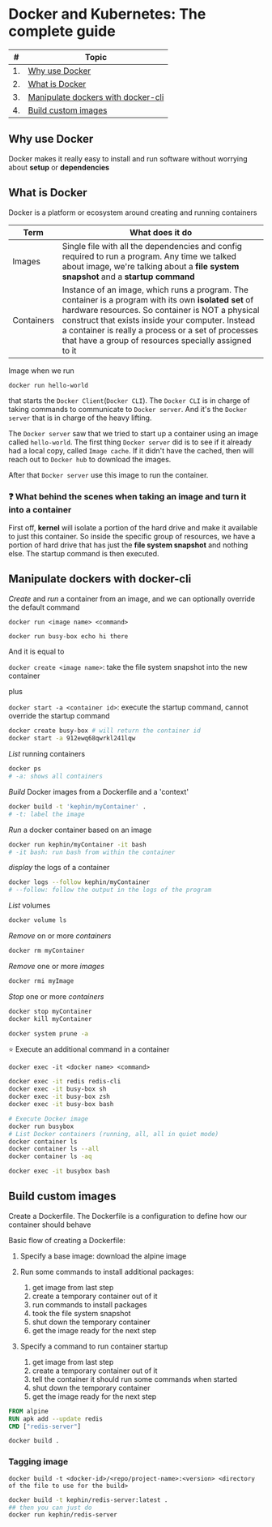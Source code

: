 # Docker and Kubernetes: The complete guide

| # | Topic |
| - | ----- |
|1. |[Why use Docker](#Why-use-Docker)|
|2. |[What is Docker](#What-is-Docker)|
|3. |[Manipulate dockers with docker-cli](#Manipulate-dockers-with-docker-cli)|
|4. |[Build custom images](#Build-custom-images)|

## Why use Docker

Docker makes it really easy to install and run software without worrying about **setup** or **dependencies**

## What is Docker

Docker is a platform or ecosystem around creating and running containers

| Term | What does it do |
| ---- | --------------- |
| Images | Single file with all the dependencies and config required to run a program. Any time we talked about image, we're talking about a **file system snapshot** and a **startup command** |
| Containers | Instance of an image, which runs a program. The container is a program with its own **isolated set** of hardware resources. So container is NOT a physical construct that exists inside your computer. Instead a container is really a process or a set of processes that have a group of resources specially assigned to it |

Image when we run

```bash
docker run hello-world
```

that starts the `Docker Client`(`Docker CLI`). The `Docker CLI` is in charge of taking commands to communicate to `Docker server`. And it's the `Docker server` that is in charge of the heavy lifting.

The `Docker server` saw that we tried to start up a container using an image called `hello-world`. The first thing `Docker server` did is to see if it already had a local copy, called `Image cache`. If it didn't have the cached, then will reach out to `Docker hub` to download the images.

After that `Docker server` use this image to run the container.

### :question: What behind the scenes when taking an image and turn it into a container

First off, **kernel** will isolate a portion of the hard drive and make it available to just this container. So inside the specific group of resources, we have a portion of hard drive that has just the **file system snapshot** and nothing else. The startup command is then executed.

## Manipulate dockers with docker-cli

*Create* and *run* a container from an image, and we can optionally override the default command

`docker run <image name> <command>`

```bash
docker run busy-box echo hi there
```

And it is equal to

`docker create <image name>`: take the file system snapshot into the new container

plus

`docker start -a <container id>`: execute the startup command, cannot override the startup command

```bash
docker create busy-box # will return the container id
docker start -a 912ewq68qwrkl241lqw
```

*List* running containers

```bash
docker ps
# -a: shows all containers
```

*Build* Docker images from a Dockerfile and a 'context'

```bash
docker build -t 'kephin/myContainer' .
# -t: label the image
```

*Run* a docker container based on an image

```bash
docker run kephin/myContainer -it bash
# -it bash: run bash from within the container
```

*display* the logs of a container

```bash
docker logs --follow kephin/myContainer
# --follow: follow the output in the logs of the program
```

*List* volumes

```bash
docker volume ls
```

*Remove* on or more *containers*

```bash
docker rm myContainer
```

*Remove* one or more *images*

```bash
docker rmi myImage
```

*Stop* one or more *containers*

```bash
docker stop myContainer
docker kill myContainer
```

```bash
docker system prune -a
```

:star: Execute an additional command in a container

`docker exec -it <docker name> <command>`

```bash
docker exec -it redis redis-cli
docker exec -it busy-box sh
docker exec -it busy-box zsh
docker exec -it busy-box bash
```

```bash
# Execute Docker image
docker run busybox
# List Docker containers (running, all, all in quiet mode)
docker container ls
docker container ls --all
docker container ls -aq

docker exec -it busybox bash
```

## Build custom images

Create a Dockerfile. The Dockerfile is a configuration to define how our container should behave

Basic flow of creating a Dockerfile:

1. Specify a base image: download the alpine image
2. Run some commands to install additional packages:

    1. get image from last step
    2. create a temporary container out of it
    3. run commands to install packages
    4. took the file system snapshot
    5. shut down the temporary container
    6. get the image ready for the next step

3. Specify a command to run container startup

    1. get image from last step
    2. create a temporary container out of it
    3. tell the container it should run some commands when started
    4. shut down the temporary container
    5. get the image ready for the next step

```dockerfile
FROM alpine
RUN apk add --update redis
CMD ["redis-server"]
```

```bash
docker build .
```

### Tagging image

`docker build -t <docker-id>/<repo/project-name>:<version> <directory of the file to use for the build>`

```bash
docker build -t kephin/redis-server:latest .
## then you can just do
docker run kephin/redis-server
```
